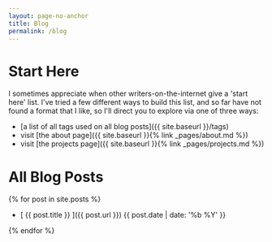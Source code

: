 ```yaml
---
layout: page-no-anchor
title: Blog
permalink: /blog
---
```


# Start Here

I sometimes appreciate when other writers-on-the-internet give a 'start here' list. I've tried a few different ways to build this list, and so far have not found a format that I like, so I'll direct you to explore via one of three ways:

- [a list of all tags used on all blog posts]({{ site.baseurl }}/tags)
- visit [the about page]({{ site.baseurl }}{% link _pages/about.md %})
- visit [the projects page]({{ site.baseurl }}{% link _pages/projects.md %})

# All Blog Posts

{% for post in site.posts %}
  * [ {{ post.title }} ]({{ post.url }}) <time class="archive-date">{{ post.date | date: '%b %Y' }}</time>

{% endfor %}

